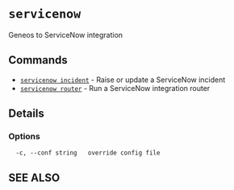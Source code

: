 # `servicenow`

Geneos to ServiceNow integration

## Commands

* [`servicenow incident`](servicenow_incident.md)	 - Raise or update a ServiceNow incident
* [`servicenow router`](servicenow_router.md)	 - Run a ServiceNow integration router

## Details


### Options

```text
  -c, --conf string   override config file
```

## SEE ALSO

